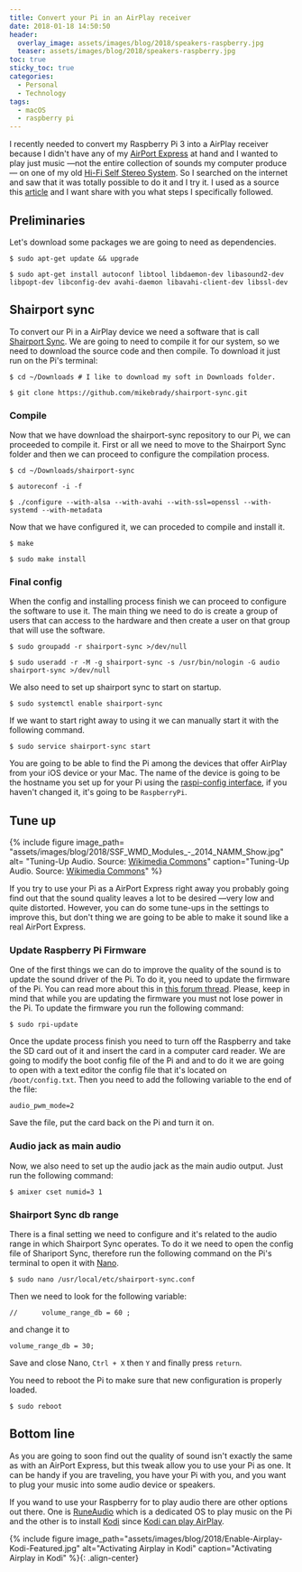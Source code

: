 ```yaml
---
title: Convert your Pi in an AirPlay receiver
date: 2018-01-18 14:50:50
header:
  overlay_image: assets/images/blog/2018/speakers-raspberry.jpg
  teaser: assets/images/blog/2018/speakers-raspberry.jpg
toc: true
sticky_toc: true
categories:
  - Personal
  - Technology
tags:
  - macOS
  - raspberry pi
---
```


I recently needed to convert my Raspberry Pi 3 into a AirPlay receiver because I didn't have any of my [AirPort Express](https://www.apple.com/lae/airport-express/) at hand and I wanted to play just music —not the entire collection of sounds my computer produce— on one of my old [Hi-Fi Self Stereo System](https://en.wikipedia.org/wiki/Shelf_stereo). So I searched on the internet and saw that it was totally possible to do it and I try it. I used as a source this [article](https://pimylifeup.com/raspberry-pi-airplay-receiver/) and I want share with you what steps I specifically followed.

## Preliminaries

Let's download some packages we are going to need as dependencies.

```shell
$ sudo apt-get update && upgrade
```

```shell
$ sudo apt-get install autoconf libtool libdaemon-dev libasound2-dev libpopt-dev libconfig-dev avahi-daemon libavahi-client-dev libssl-dev
```

## Shairport sync

To convert our Pi in a AirPlay device we need a software that is call [Shairport Sync](https://github.com/mikebrady/shairport-sync). We are going to need to compile it for our system, so we need to download the source code and then compile. To download it just run on the Pi's terminal:

```shell
$ cd ~/Downloads # I like to download my soft in Downloads folder.
```

```shell
$ git clone https://github.com/mikebrady/shairport-sync.git
```

### Compile

Now that we have download the shairport-sync repository to our Pi, we can proceeded to compile it. First or all we need to move to the Shairport Sync folder and then we can proceed to configure the compilation process.

```shell
$ cd ~/Downloads/shairport-sync
```

```shell
$ autoreconf -i -f
```

```shell
$ ./configure --with-alsa --with-avahi --with-ssl=openssl --with-systemd --with-metadata
```

Now that we have configured it, we can proceded to compile and install it.

```shell
$ make
```

```shell
$ sudo make install
```

### Final config

When the config and installing process finish we can proceed to configure the software to use it. The main thing we need to do is create a group of users that can access to the hardware and then create a user on that group that will use the software.

```shell
$ sudo groupadd -r shairport-sync >/dev/null
```

```shell
$ sudo useradd -r -M -g shairport-sync -s /usr/bin/nologin -G audio shairport-sync >/dev/null
```

We also need to set up shairport sync to start on startup.

```shell
$ sudo systemctl enable shairport-sync
```

If we want to start right away to using it we can manually start it with the following command.

```shell
$ sudo service shairport-sync start
```

You are going to be able to find the Pi among the devices that offer AirPlay from your iOS device or your Mac. The name of the device is going to be the hostname you set up for your Pi using the [raspi-config interface](https://pimylifeup.com/raspi-config-tool/), if you haven't changed it, it's going to be `RaspberryPi`.

## Tune up

{% include figure image_path= "assets/images/blog/2018/SSF_WMD_Modules_-_2014_NAMM_Show.jpg" alt= "Tuning-Up Audio. Source: [Wikimedia Commons](https://commons.wikimedia.org/wiki/File:SSF_WMD_Modules_-_2014_NAMM_Show.jpg)" caption="Tuning-Up Audio. Source: [Wikimedia Commons](https://commons.wikimedia.org/wiki/File:SSF_WMD_Modules_-_2014_NAMM_Show.jpg)" %}

If you try to use your Pi as a AirPort Express right away you probably going find out that the sound quality leaves a lot to be desired —very low and quite distorted. However, you can do some tune-ups in the settings to improve this, but don't thing we are going to be able to make it sound like a real AirPort Express.

### Update Raspberry Pi Firmware

One of the first things we can do to improve the quality of the sound is to update the sound driver of the Pi. To do it, you need to update the firmware of the Pi. You can read more about this in [this forum thread](https://www.raspberrypi.org/forums/viewtopic.php?t=136445). Please, keep in mind that while you are updating the firmware you must not lose power in the Pi. To update the firmware you run the following command:

```shell
$ sudo rpi-update
```

Once the update process finish you need to turn off the Raspberry and take the SD card out of it and insert the card in a computer card reader. We are going to modify the boot config file of the Pi and and to do it we are going to open with a text editor the config file that it's located on `/boot/config.txt`. Then you need to add the following variable to the end of the file:

```shell
audio_pwm_mode=2
```

Save the file, put the card back on the Pi and turn it on.

### Audio jack as main audio

Now, we also need to set up the audio jack as the main audio output. Just run the following command:

```shell
$ amixer cset numid=3 1
```

### Shairport Sync db range

There is a final setting we need to configure and it's related to the audio range in which Shairport Sync operates. To do it we need to open the config file of Shariport Sync, therefore run the following command on the Pi's terminal to open it with [Nano](https://en.wikipedia.org/wiki/GNU_nano).

```shell
$ sudo nano /usr/local/etc/shairport-sync.conf
```

Then we need to look for the following variable:

```
//      volume_range_db = 60 ;
```

and change it to

```
volume_range_db = 30;
```

Save and close Nano, `Ctrl + X` then `Y` and finally press `return`.

You need to reboot the Pi to make sure that new configuration is properly loaded.

```shell
$ sudo reboot
```

## Bottom line

As you are going to soon find out the quality of sound isn't exactly the same as with an AirPort Express, but this tweak allow you to use your Pi as one. It can be handy if you are traveling, you have your Pi with you, and you want to plug your music into some audio device or speakers.

If you wand to use your Raspberry for to play audio there are other options out there. One is [RuneAudio](http://www.runeaudio.com) which is a dedicated OS to play music on the Pi and the other is to install [Kodi](https://kodi.tv) since [Kodi can play AirPlay](http://kodi.wiki/view/AirPlay).

{% include figure image_path="assets/images/blog/2018/Enable-Airplay-Kodi-Featured.jpg" alt="Activating Airplay in Kodi" caption="Activating Airplay in Kodi" %}{: .align-center}
